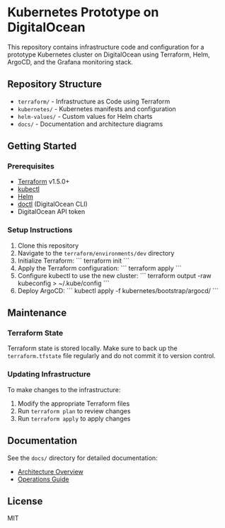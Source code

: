 # Kubernetes Prototype on DigitalOcean
This repository contains infrastructure code and configuration for a prototype Kubernetes cluster on DigitalOcean using Terraform, Helm, ArgoCD, and the Grafana monitoring stack.
## Repository Structure
- `terraform/` - Infrastructure as Code using Terraform
- `kubernetes/` - Kubernetes manifests and configuration
- `helm-values/` - Custom values for Helm charts
- `docs/` - Documentation and architecture diagrams
## Getting Started
### Prerequisites
- [Terraform](https://www.terraform.io/downloads.html) v1.5.0+
- [kubectl](https://kubernetes.io/docs/tasks/tools/install-kubectl/)
- [Helm](https://helm.sh/docs/intro/install/)
- [doctl](https://docs.digitalocean.com/reference/doctl/how-to/install/) (DigitalOcean CLI)
- DigitalOcean API token
### Setup Instructions
1. Clone this repository
2. Navigate to the `terraform/environments/dev` directory
3. Initialize Terraform:
   \`\`\`
   terraform init
   \`\`\`
4. Apply the Terraform configuration:
   \`\`\`
   terraform apply
   \`\`\`
5. Configure kubectl to use the new cluster:
   \`\`\`
   terraform output -raw kubeconfig > ~/.kube/config
   \`\`\`
6. Deploy ArgoCD:
   \`\`\`
   kubectl apply -f kubernetes/bootstrap/argocd/
   \`\`\`
## Maintenance
### Terraform State
Terraform state is stored locally. Make sure to back up the `terraform.tfstate` file regularly and do not commit it to version control.
### Updating Infrastructure
To make changes to the infrastructure:
1. Modify the appropriate Terraform files
2. Run `terraform plan` to review changes
3. Run `terraform apply` to apply changes
## Documentation
See the `docs/` directory for detailed documentation:
- [Architecture Overview](docs/architecture.md)
- [Operations Guide](docs/operations.md)
## License
MIT
